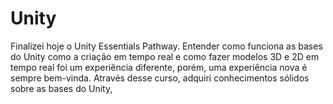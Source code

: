 # Unity
Finalizei hoje o Unity Essentials Pathway. Entender como funciona as bases do Unity como a criação em tempo real e como fazer modelos 3D e 2D em tempo real foi um experiência diferente, porém, uma experiência nova é sempre bem-vinda. Através desse curso, adquiri conhecimentos sólidos sobre as bases do Unity,

